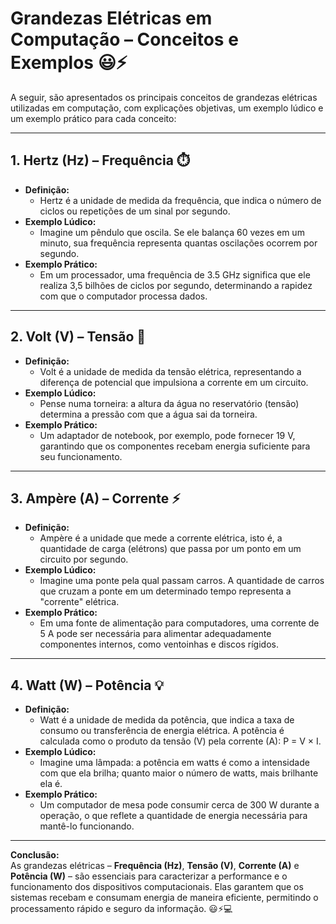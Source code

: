 # Grandezas Elétricas em Computação – Conceitos e Exemplos 😃⚡

A seguir, são apresentados os principais conceitos de grandezas elétricas utilizadas em computação, com explicações objetivas, um exemplo lúdico e um exemplo prático para cada conceito:

---

## 1. Hertz (Hz) – Frequência ⏱️
- **Definição:**  
  - Hertz é a unidade de medida da frequência, que indica o número de ciclos ou repetições de um sinal por segundo.
- **Exemplo Lúdico:**  
  - Imagine um pêndulo que oscila. Se ele balança 60 vezes em um minuto, sua frequência representa quantas oscilações ocorrem por segundo.
- **Exemplo Prático:**  
  - Em um processador, uma frequência de 3.5 GHz significa que ele realiza 3,5 bilhões de ciclos por segundo, determinando a rapidez com que o computador processa dados.

---

## 2. Volt (V) – Tensão 🔌
- **Definição:**  
  - Volt é a unidade de medida da tensão elétrica, representando a diferença de potencial que impulsiona a corrente em um circuito.
- **Exemplo Lúdico:**  
  - Pense numa torneira: a altura da água no reservatório (tensão) determina a pressão com que a água sai da torneira.
- **Exemplo Prático:**  
  - Um adaptador de notebook, por exemplo, pode fornecer 19 V, garantindo que os componentes recebam energia suficiente para seu funcionamento.

---

## 3. Ampère (A) – Corrente ⚡
- **Definição:**  
  - Ampère é a unidade que mede a corrente elétrica, isto é, a quantidade de carga (elétrons) que passa por um ponto em um circuito por segundo.
- **Exemplo Lúdico:**  
  - Imagine uma ponte pela qual passam carros. A quantidade de carros que cruzam a ponte em um determinado tempo representa a "corrente" elétrica.
- **Exemplo Prático:**  
  - Em uma fonte de alimentação para computadores, uma corrente de 5 A pode ser necessária para alimentar adequadamente componentes internos, como ventoinhas e discos rígidos.

---

## 4. Watt (W) – Potência 💡
- **Definição:**  
  - Watt é a unidade de medida da potência, que indica a taxa de consumo ou transferência de energia elétrica. A potência é calculada como o produto da tensão (V) pela corrente (A): P = V × I.
- **Exemplo Lúdico:**  
  - Imagine uma lâmpada: a potência em watts é como a intensidade com que ela brilha; quanto maior o número de watts, mais brilhante ela é.
- **Exemplo Prático:**  
  - Um computador de mesa pode consumir cerca de 300 W durante a operação, o que reflete a quantidade de energia necessária para mantê-lo funcionando.

---

**Conclusão:**  
As grandezas elétricas – **Frequência (Hz)**, **Tensão (V)**, **Corrente (A)** e **Potência (W)** – são essenciais para caracterizar a performance e o funcionamento dos dispositivos computacionais. Elas garantem que os sistemas recebam e consumam energia de maneira eficiente, permitindo o processamento rápido e seguro da informação. 😃⚡💻